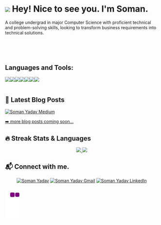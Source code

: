 <h1><img src="https://emojis.slackmojis.com/emojis/images/1531849430/4246/blob-sunglasses.gif?1531849430" width="30"/> Hey! Nice to see you. I'm Soman.</h1>
 
A college undergrad in major Computer Science with proficient technical and problem-solving skills, looking to transform business requirements into technical solutions.<br>

<br>
<br>
<br>

<h2> Languages and Tools: </h2>

<img align="left" src="https://img.shields.io/badge/python%20-%2314354C.svg?&style=for-the-badge&logo=python&logoColor=white"/>
<img align="left" src="https://img.shields.io/badge/html5%20-%23E34F26.svg?&style=for-the-badge&logo=html5&logoColor=white"/>
<img align="left" src="https://img.shields.io/badge/css3%20-%231572B6.svg?&style=for-the-badge&logo=css3&logoColor=white"/>
<img align="left" src="https://img.shields.io/badge/javascript%20-%23323330.svg?&style=for-the-badge&logo=javascript&logoColor=%23F7DF1E"/>
<img align="left" src="https://img.shields.io/badge/dart-%230175C2.svg?&style=for-the-badge&logo=dart&logoColor=white"/>
<img align="left" src="https://img.shields.io/badge/Flutter%20-%2302569B.svg?&style=for-the-badge&logo=Flutter&logoColor=white"/>
<img align="left" src="https://img.shields.io/badge/Ubuntu-E95420?style=for-the-badge&logo=ubuntu&logoColor=white"/>

<br>
<br>


<h2> 📕 Latest Blog Posts </h2>
<p align="center">
 
[![Soman Yadav Medium](https://github-readme-medium.vercel.app/?username=somanyadav)](https://medium.com/@somanyadav)

<a href="https://blogs.somanyadav.tech/"> ➡️ more blog posts coming soon...</a>
</p>



<h2> 🔥 Streak Stats & Languages </h2>
<p align="center">
  
<a href="https://github-readme-stats.vercel.app/api?username=somanyadav&count_private=true&show_icons=true&include_all_commits=false&hide_border=true&hide_title=true">
  <img width="48%"  src="https://github-readme-stats.vercel.app/api?username=somanyadav&count_private=true&show_icons=true&include_all_commits=false&hide_border=true&hide_title=true" />
</a>
<a href="https://github-readme-streak-stats.herokuapp.com/?user=somanyadav&hide_border=true">
  <img width="48%"  src="https://github-readme-streak-stats.herokuapp.com/?user=somanyadav&hide_border=true" />
</a>
</p>


<h2> 📬 Connect with me. </h2>
<p align="center">
  <a href="https://www.google.com/"><img src="https://static.wixstatic.com/media/e00768_edb717df67294796868ee949e2c8bab9~mv2.gif" height="48" width="48" title:'Website' alt="Soman Yadav"/></a>
	<a href="mailto:somanyadavofficial@gmail.com"><img src="https://i.imgur.com/UYxdF7V.gif" height="46" width="57" title='Gmail' alt="Soman Yadav Gmail"/></a>
	<a href="https://www.linkedin.com/in/somanyadav/"><img src="https://i.imgur.com/HQ5b75u.gif" title='LinkedIn' height="50" width="60" alt="Soman Yadav LinkedIn"/></a>	
</p>

  
![snake gif](https://github.com/somanyadav/somanyadav/blob/output/github-contribution-grid-snake.gif)




